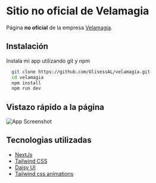 # Sitio no oficial de Velamagia

Página **no oficial** de la empresa [Velamagia]("https://www.instagram.com/_velamagia/?igsh=MW5xdnllbTlyaGxqeQ%3D%3D").

## Instalación

Instala mi app utilizando git y npm

```bash
  git clone https://github.com/UlisessAL/velamagia.git
  cd velamagia
  npm install
  npm run dev
```

## Vistazo rápido a la página

![App Screenshot](https://res.cloudinary.com/dtjyhymvh/image/upload/v1717015262/imagen_2024-05-29_174045803_l85cpc.png)

## Tecnologias utilizadas

- [NextJs]('https://nextjs.org)
- [Tailwind CSS]('https://tailwindcss.com')
- [Daisy UI]('https://daisyui.com')
- [Tailwind css animations]('https://tailwindcss-animations.vercel.app')
